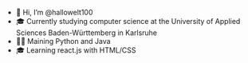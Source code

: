- 👋 Hi, I’m @hallowelt100
- 🎓 Currently studying computer science at the University of Applied Sciences Baden-Württemberg in Karlsruhe
- 👨‍💻 Maining Python and Java
- 🎓 Learning react.js with HTML/CSS


<!---
hallowelt100/hallowelt100 is a ✨ special ✨ repository because its `README.md` (this file) appears on your GitHub profile.
You can click the Preview link to take a look at your changes.
--->
